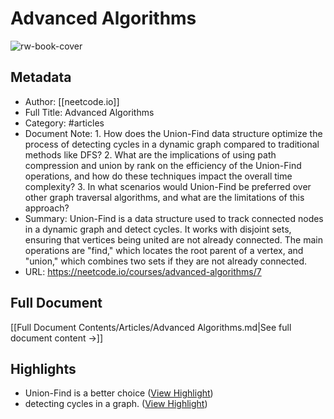 # Advanced Algorithms

![rw-book-cover](https://readwise-assets.s3.amazonaws.com/static/images/article4.6bc1851654a0.png)

## Metadata
- Author: [[neetcode.io]]
- Full Title: Advanced Algorithms
- Category: #articles
- Document Note: 1. How does the Union-Find data structure optimize the process of detecting cycles in a dynamic graph compared to traditional methods like DFS?
   2. What are the implications of using path compression and union by rank on the efficiency of the Union-Find operations, and how do these techniques impact the overall time complexity?
   3. In what scenarios would Union-Find be preferred over other graph traversal algorithms, and what are the limitations of this approach?
- Summary: Union-Find is a data structure used to track connected nodes in a dynamic graph and detect cycles. It works with disjoint sets, ensuring that vertices being united are not already connected. The main operations are "find," which locates the root parent of a vertex, and "union," which combines two sets if they are not already connected.
- URL: https://neetcode.io/courses/advanced-algorithms/7

## Full Document
[[Full Document Contents/Articles/Advanced Algorithms.md|See full document content →]]

## Highlights
- Union-Find is a better choice ([View Highlight](https://read.readwise.io/read/01jr26s2yhx77pwy8sajtbfy8f))
- detecting cycles in a graph. ([View Highlight](https://read.readwise.io/read/01jr7yd7q8chs6gz8k0hwgtknf))
